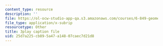```yaml
---
content_type: resource
description: ''
file: https://ol-ocw-studio-app-qa.s3.amazonaws.com/courses/6-849-geometric-folding-algorithms-linkages-origami-polyhedra-fall-2012/25d7a225cb895a47a14807caec7d21d8_2X9Tv1bF2UM.vtt
file_type: application/x-subrip
resourcetype: Other
title: 3play caption file
uid: 25d7a225-cb89-5a47-a148-07caec7d21d8
---
```

